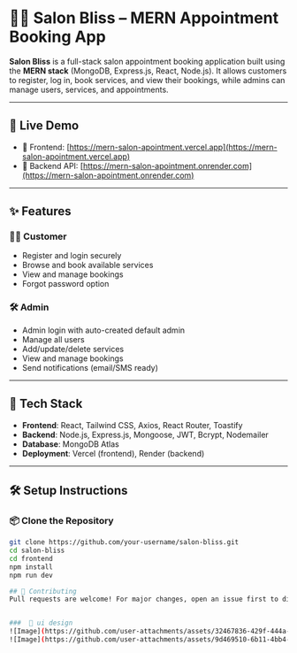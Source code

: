 # 💇‍♀️ Salon Bliss – MERN Appointment Booking App

**Salon Bliss** is a full-stack salon appointment booking application built using the **MERN stack** (MongoDB, Express.js, React, Node.js). It allows customers to register, log in, book services, and view their bookings, while admins can manage users, services, and appointments.

---

## 🚀 Live Demo

- 🔗 Frontend: [https://mern-salon-apointment.vercel.app](https://mern-salon-apointment.vercel.app)
- 🔗 Backend API: [https://mern-salon-apointment.onrender.com](https://mern-salon-apointment.onrender.com)

---

## ✨ Features

### 👩‍💼 Customer
- Register and login securely
- Browse and book available services
- View and manage bookings
- Forgot password option

### 🛠️ Admin
- Admin login with auto-created default admin
- Manage all users
- Add/update/delete services
- View and manage bookings
- Send notifications (email/SMS ready)

---

## 🧰 Tech Stack

- **Frontend**: React, Tailwind CSS, Axios, React Router, Toastify
- **Backend**: Node.js, Express.js, Mongoose, JWT, Bcrypt, Nodemailer
- **Database**: MongoDB Atlas
- **Deployment**: Vercel (frontend), Render (backend)

---

## 🛠️ Setup Instructions

### 📦 Clone the Repository
```bash
git clone https://github.com/your-username/salon-bliss.git
cd salon-bliss
cd frontend
npm install
npm run dev

## 🤝 Contributing
Pull requests are welcome! For major changes, open an issue first to discuss what you’d like to change.


###  🎨 ui design
![Image](https://github.com/user-attachments/assets/32467836-429f-444a-b44d-5f1df5968df8)
![Image](https://github.com/user-attachments/assets/9d469510-6b11-4bb4-915b-bf1b2a75d57d)
